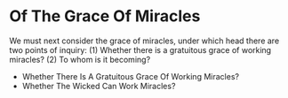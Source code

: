 # Of The Grace Of Miracles

We must next consider the grace of miracles, under which head there are two points of inquiry:
(1) Whether there is a gratuitous grace of working miracles?
(2) To whom is it becoming?

* Whether There Is A Gratuitous Grace Of Working Miracles?
* Whether The Wicked Can Work Miracles?